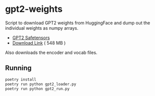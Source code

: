 # gpt2-weights

Script to download GPT2 weights from HuggingFace and dump out the individual weights as numpy arrays.

* [GPT2 Safetensors](https://huggingface.co/openai-community/gpt2/blob/main/model.safetensors)
* [Download Link](https://huggingface.co/openai-community/gpt2/resolve/main/model.safetensors) ( 548 MB )

Also downloads the encoder and vocab files.

## Running

```bash
poetry install
poetry run python gpt2_loader.py
poetry run python gpt2_run.py
```
